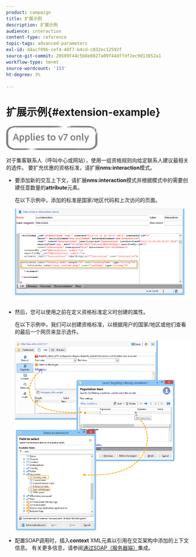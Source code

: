 ```yaml
---
product: campaign
title: 扩展示例
description: 扩展示例
audience: interaction
content-type: reference
topic-tags: advanced-parameters
exl-id: d4acf99b-cef4-48f7-b4cd-c032ec12592f
source-git-commit: 20509f44c5b8e0827a09f44dffdf2ec9d11652a1
workflow-type: tm+mt
source-wordcount: '153'
ht-degree: 3%

---
```


# 扩展示例{#extension-example}

![](../../assets/v7-only.svg)

对于集客联系人（呼叫中心或网站），使用一组资格规则向给定联系人建议最相关的选件。 要扩充优惠的资格标准，请扩展&#x200B;**nms:interaction**&#x200B;模式。

* 要添加新的交互上下文，请扩展&#x200B;**nms:interaction**&#x200B;模式并根据模式中的需要创建任意数量的&#x200B;**attribute**&#x200B;元素。

   在以下示例中，添加的标准是国家/地区代码和上次访问的页面。

   ![](assets/s_ncs_configuration_offer_schemas.png)

* 然后，您可以使用之前在定义资格标准定义时创建的属性。

   在以下示例中，我们可以创建资格标准，以根据用户的国家/地区或他们查看的最后一个网页来显示选件。

   ![](assets/s_ncs_configuration_offer_context.png)

* 配置SOAP调用时，插入&#x200B;**context** XML元素以引用在交互架构中添加的上下文信息。 有关更多信息，请参阅[通过SOAP（服务器端）](../../interaction/using/integration-via-soap--server-side-.md)集成。
